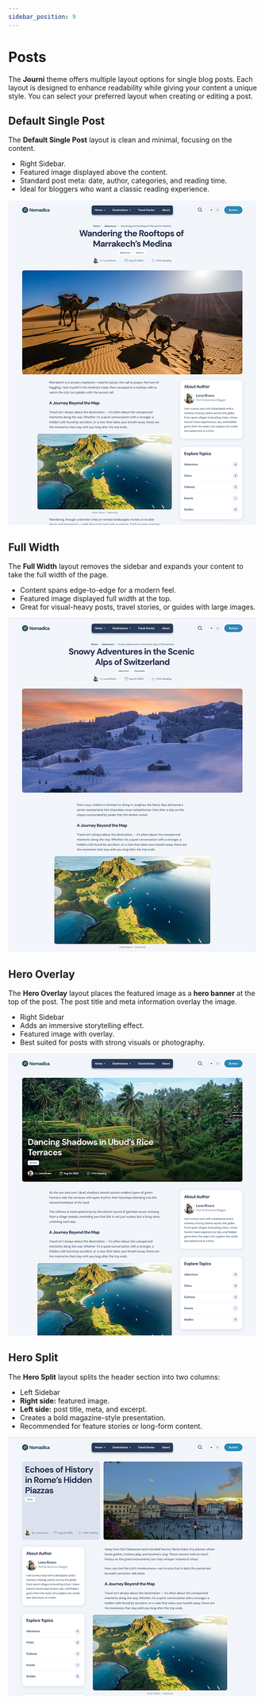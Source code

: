 ```yaml
---
sidebar_position: 9
---
```


# Posts
The **Journi** theme offers multiple layout options for single blog posts. Each layout is designed to enhance readability while giving your content a unique style. You can select your preferred layout when creating or editing a post.

## Default Single Post
The **Default Single Post** layout is clean and minimal, focusing on the content.

- Right Sidebar.  
- Featured image displayed above the content.  
- Standard post meta: date, author, categories, and reading time.  
- Ideal for bloggers who want a classic reading experience.  

![post default template](/img/journi/post-default-template.jpg)

## Full Width
The **Full Width** layout removes the sidebar and expands your content to take the full width of the page.
- Content spans edge-to-edge for a modern feel.  
- Featured image displayed full width at the top.  
- Great for visual-heavy posts, travel stories, or guides with large images.  

![post full width template](/img/journi/post-full-width-template.jpg)

## Hero Overlay
The **Hero Overlay** layout places the featured image as a **hero banner** at the top of the post. The post title and meta information overlay the image.
- Right Sidebar
- Adds an immersive storytelling effect.  
- Featured image with overlay.  
- Best suited for posts with strong visuals or photography.  

![post hero overlay template](/img/journi/post-hero-overlay-template.jpg)

## Hero Split
The **Hero Split** layout splits the header section into two columns:
- Left Sidebar
- **Right side:** featured image.  
- **Left side:** post title, meta, and excerpt.  
- Creates a bold magazine-style presentation.  
- Recommended for feature stories or long-form content.  

![post hero split template](/img/journi/post-hero-split-template.jpg)